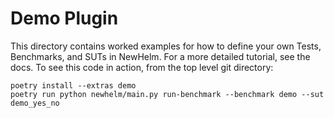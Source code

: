 # Demo Plugin

This directory contains worked examples for how to define your own Tests, Benchmarks, and SUTs in NewHelm. For a more detailed tutorial, see the docs. To see this code in action, from the top level git directory:

```
poetry install --extras demo
poetry run python newhelm/main.py run-benchmark --benchmark demo --sut demo_yes_no
```
